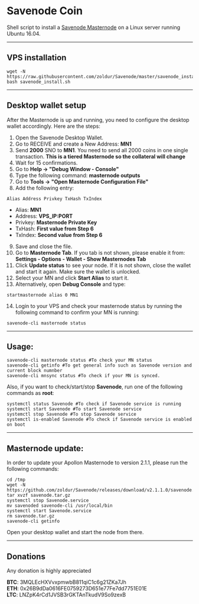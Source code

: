 # Savenode Coin
Shell script to install a [Savenode Masternode](https://savenode.io/) on a Linux server running Ubuntu 16.04.
***

## VPS installation
```
wget -N https://raw.githubusercontent.com/zoldur/Savenode/master/savenode_install.sh
bash savenode_install.sh
```
***

## Desktop wallet setup

After the Masternode is up and running, you need to configure the desktop wallet accordingly. Here are the steps:
1. Open the Savenode Desktop Wallet.
2. Go to RECEIVE and create a New Address: **MN1**
3. Send **2000** SNO to **MN1**. You need to send all 2000 coins in one single transaction.  **This is a tiered Masternode so the collateral will change**
4. Wait for 15 confirmations.
5. Go to **Help -> "Debug Window - Console"**
6. Type the following command: **masternode outputs**
7. Go to  **Tools -> "Open Masternode Configuration File"**
8. Add the following entry:
```
Alias Address Privkey TxHash TxIndex
```
* Alias: **MN1**
* Address: **VPS_IP:PORT**
* Privkey: **Masternode Private Key**
* TxHash: **First value from Step 6**
* TxIndex:  **Second value from Step 6**
9. Save and close the file.
10. Go to **Masternode Tab**. If you tab is not shown, please enable it from: **Settings - Options - Wallet - Show Masternodes Tab**
11. Click **Update status** to see your node. If it is not shown, close the wallet and start it again. Make sure the wallet is unlocked.
12. Select your MN and click **Start Alias** to start it.
13. Alternatively, open **Debug Console** and type:
```
startmasternode alias 0 MN1
```
14. Login to your VPS and check your masternode status by running the following command to confirm your MN is running:
```
savenode-cli masternode status
```
***

## Usage:
```
savenode-cli masternode status #To check your MN status
savenode-cli getinfo #To get general info such as Savenode version and current block numnber
savenode-cli mnsync status #To check if your MN is synced.
```
Also, if you want to check/start/stop **Savenode**, run one of the following commands as **root**:

```
systemctl status Savenode #To check if Savenode service is running
systemctl start Savenode #To start Savenode service
systemctl stop Savenode #To stop Savenode service
systemctl is-enabled Savenode #To check if Savenode service is enabled on boot
```
***

## Masternode update:
In order to update your Apollon Masternode to version 2.1.1, please run the following commands:
```
cd /tmp
wget -N https://github.com/zoldur/Savenode/releases/download/v2.1.1.0/savenode.tar.gz
tar xvzf savenode.tar.gz
systemctl stop Savenode.service
mv savenoded savenode-cli /usr/local/bin
systemctl start Savenode.service
rm savenode.tar.gz
savenode-cli getinfo
```
Open your desktop wallet and start the node from there.
***


## Donations
Any donation is highly appreciated

**BTC**: 3MQLEcHXVvxpmwbB811qiC1c6g21ZKa7Jh  
**ETH**: 0x26B9dDa0616FE0759273D651e77Fe7dd7751E01E  
**LTC**: LNZpK4rCd1JVSB3rGKTAnTkudV9So9zexB  
